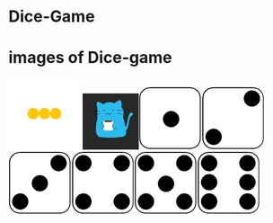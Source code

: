# Dice-Game
# images of Dice-game
<img src='image/loader.gif'>
<img src='image/cat.gif'/><img src='image/1.png'/><img src='image/2.png'/><img src='image/3.png'/><img src='image/4.png'/><img src='image/5.png'/><img src='image/6.png'/>
        
